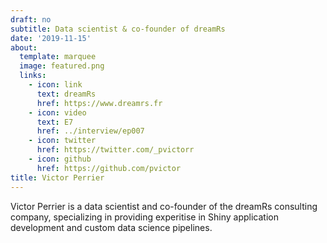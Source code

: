 ```yaml
---
draft: no
subtitle: Data scientist & co-founder of dreamRs
date: '2019-11-15'
about:
  template: marquee
  image: featured.png
  links:
    - icon: link
      text: dreamRs
      href: https://www.dreamrs.fr
    - icon: video
      text: E7
      href: ../interview/ep007
    - icon: twitter
      href: https://twitter.com/_pvictorr
    - icon: github
      href: https://github.com/pvictor
title: Victor Perrier
---
```


Victor Perrier is a data scientist and co-founder of the dreamRs consulting company, specializing in providing experitise in Shiny application development and custom data science pipelines.
